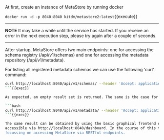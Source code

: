 At first, create an instance of MetaStore by running docker 

`docker run -d -p 8040:8040 kitdm/metastore2:latest`{{execute}}

---

**NOTE**
It may take a while until the service has started. If you receive an error in the next execution step, please try again after a couple of seconds.

---

After startup, MetaStore offers two main endpoints: one for accessing the schema registry (/api/v1/schemas) 
and one for accessing the metadata repository (/api/v1/metadata).

For listing all registered metadata schemas we can use the following 'curl' command:
 
```bash
curl http://localhost:8040/api/v1/schemas/ --header 'Accept: application/json' |json_pp
```{{exec}}

As expected, an empty result set is returned. The same is the case for listing all metadata records via

```bash
curl http://localhost:8040/api/v1/metadata/ --header 'Accept: application/json' |json_pp
```{{exec}}

The same result can be obtained by using the basic graphical frontend offered by MetaStore, which is 
accessible via http://localhost:8040/dashboard. In the course of this tutorial we'll continue 
focussing on accessing MetaStore via RESTful endpoints.
